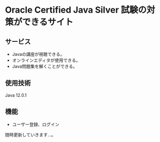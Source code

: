 # Oracle Certified Java Silver 試験の対策ができるサイト

## サービス
* Javaの講座が視聴できる。
* オンラインエディタが使用できる。
* Java問題集を解くことができる。

## 使用技術
Java 12.0.1

## 機能
* ユーザー登録、ログイン

随時更新していきます...。

